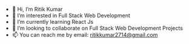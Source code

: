 - 👋 Hi, I’m Ritik Kumar
- 👀 I’m interested in Full Stack Web Development
- 🌱 I’m currently learning React Js
- 💞️ I’m looking to collaborate on Full Stack Web Development Projects
- 📫 You can reach me by email: ritikkumar2714@gmail.com

<!---
Rdritik/Rdritik is a ✨ special ✨ repository because its `README.md` (this file) appears on your GitHub profile.
You can click the Preview link to take a look at your changes.
--->
